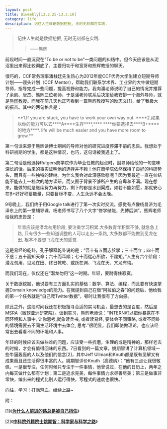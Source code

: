 ```yaml
---
layout: post
title: Biweekly[13.2.25-13.3.10]
category: life
description: 记住人生就是数据挖掘, 无时无刻都在实践.
---
```

<blockquote>记住人生就是数据挖掘, 无时无刻都在实践.

> 
> ——熊辉
> 
> 
</blockquote>


前段时间一直沉寂在"To be or not to be"一类问题的纠结中。但今天应该是从泥沼里出来得比较彻底了，主要归功于和宽哥和熊辉教授的聊天。

很巧的，CCF常务理事潘柱廷先生热心为2012年度CCF优秀大学生建立短期导师计划——馒头计划（CCF Mentor），帮助我们联系学术界、工业界的大牛做短期导师，指导完成一些问题，提高视野和能力。我向潘老师说明了自己的情况并推荐了余凯、唐杰、熊辉三位老师，于是潘老师联系后决定给我安排一个海外导师，就是[熊辉教授](http://datamining.rutgers.edu/)。而我在前几天也正巧看到一篇熊辉教授写的励志文[1]，给了我极大的振奋。其中的两句格言是：


<blockquote>**1.If you are stuck, you have to work your own way out.
****2.如果以你的能力可以去****A****生存****,**** ****你要选择去****B+****的地方****. life will be much easier and you have more room to grow.**</blockquote>


第一句话来源于熊辉读博士期间的导师对他的研究进度停滞不前的忠告。我想处于科研初期的学生，都是这种情况，也巧，这句话被我遇上了。

第二句话是他选择Rutgers商学院作为毕业任教的起点时，副导师给他的一句意味深长的话。后来的事实证明他的选择并不赖！他在商学院依然保持了良好的科研势头，而且有一些独特的建树。为什么我会对此深感欣慰呢？因为我最近一直在纠结能不能去上一档次的地方读研，而又囿于背景不够所产生的自卑和不满。现在想来，能做的就是继续努力再努力，剩下的都是水到渠成，如若不能如愿，那就安心在B+好好积蓄能量，只要目标不变，人生永远不会太晚。

9号晚上，我们终于用Google talk进行了第一次实时交流。感觉有点像杨昌济为毛泽东上的第一堂辅导课，杨老师书写了八个大字“修学储能，先博后渊”。熊辉老师给我的忠告是：


<blockquote>年青应该是潜龙勿用阶段, 要注重学习积累.大多数青年积累不够, 就急急上路, 只有很少一些知道调整的人可以走出一条路, 大多数都不能做到见龙在田, 根本不要想飞龙在天的感觉.</blockquote>


这是易经的乾卦，孔子解释乾卦说的是：“吾十有五而志於學；三十而立；四十而不惑；五十而知天命；六十而耳順；七十而從心所欲，不踰矩。”人生有六个阶段：潜龙勿用、见龙在田、终日乾乾、或跃在渊、飞龙在天、亢龙有悔。

而我们现在，仅仅还在“潜龙勿用”这一时期。年轻，要耐得住寂寞。

关于数据挖掘，他说要有三方面扎实的基础：数学、算法、编程，而且要有快速掌握Domain knowledge的能力。在我提到自己在做“阿拉伯之春”的问题后，他给我的第一个任务就是“自己爬Twitter数据”，顿时让我很有了方向感。

除此之外，这段时间我还在积极搜寻合适的实习机会，最想去的是百度，然后是MSRA（微软亚洲研究院）。谈到实习，熊辉老师说：“INTERN可以把你暴露在不同环境和人事中, 让你思考,就象读兵书, 或者读易经, 要体会不同策略, 或者不同卦的情境需要去不同生活环境中去体会, 思考.”很明显，我们即使做理论，也应该经常出去看看不同的环境和人事。

年轻的时候应该去做些难的问题，应该受一些折磨，生理的或是精神的，那样老去的时候，才会有值得回味的东西。7日看到的一篇文章，姚期智讲了计算机领域一些牛逼轰轰的人以及他们的信念[2]，其中Jeff Ullman和Knuth都是既有见解又有成果而且还生活得很丰富的人。姚期智评价Knuth（高德纳）：“他有三点让我很敬佩，一是很专注，任何时候只专注于一件事情，他曾说过，在他的日历上，两年之内每天做什么都有计划；第二是追求完美，每件事情力求尽善尽美；第三是做事非常快，编出来的程式比别人运行得快，写程式的速度也很快。”

向往，学习！打满鸡血，继续上路~

附：

[1]《[**为什么人前进的路总是被自己挡住**](http://blog.renren.com/share/329589400/15445358756?from=0101010202&ref=minifeed&sfet=102&fin=0&fid=21639095105&ff_id=329589400&platform=0&expose_time=1362835038)》

[2]《[**中科院外籍院士姚期智：科学家与科学之路**](http://news.sciencenet.cn/htmlnews/2012/4/263418.shtm)》
